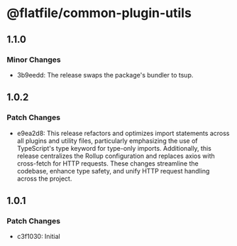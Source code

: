 # @flatfile/common-plugin-utils

## 1.1.0

### Minor Changes

- 3b9eedd: The release swaps the package's bundler to tsup.

## 1.0.2

### Patch Changes

- e9ea2d8: This release refactors and optimizes import statements across all plugins and utility files, particularly emphasizing the use of TypeScript's type keyword for type-only imports. Additionally, this release centralizes the Rollup configuration and replaces axios with cross-fetch for HTTP requests. These changes streamline the codebase, enhance type safety, and unify HTTP request handling across the project.

## 1.0.1

### Patch Changes

- c3f1030: Initial
